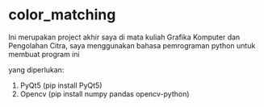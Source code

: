 # color_matching
Ini merupakan project akhir saya di mata kuliah Grafika Komputer dan Pengolahan Citra, saya menggunakan bahasa pemrograman python untuk membuat program ini

yang diperlukan: 
1. PyQt5
   (pip install PyQt5)
2. Opencv
   (pip install numpy pandas opencv-python)
